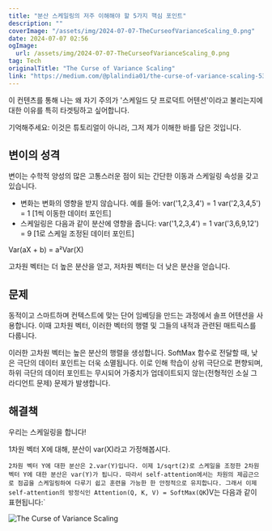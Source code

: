 ```yaml
---
title: "분산 스케일링의 저주 이해해야 할 5가지 핵심 포인트"
description: ""
coverImage: "/assets/img/2024-07-07-TheCurseofVarianceScaling_0.png"
date: 2024-07-07 02:56
ogImage: 
  url: /assets/img/2024-07-07-TheCurseofVarianceScaling_0.png
tag: Tech
originalTitle: "The Curse of Variance Scaling"
link: "https://medium.com/@plalindia01/the-curse-of-variance-scaling-53ad2db51283"
---
```



이 컨텐츠를 통해 나는 왜 자기 주의가 '스케일드 닷 프로덕트 어텐션'이라고 불리는지에 대한 이유를 특히 타겟팅하고 싶어합니다.

기억해주세요: 이것은 튜토리얼이 아니라, 그저 제가 이해한 바를 담은 것입니다.

## 변이의 성격

변이는 수학적 양성의 많은 고통스러운 점이 되는 간단한 이동과 스케일링 속성을 갖고 있습니다.

<div class="content-ad"></div>

- 변화는 변화의 영향을 받지 않습니다. 예를 들어:
var('1,2,3,4') = 1
var('2,3,4,5') = 1 [1씩 이동한 데이터 포인트]
- 스케일링은 다음과 같이 분산에 영향을 줍니다:
var('1,2,3,4') = 1
var('3,6,9,12') = 9 [1로 스케일 조정된 데이터 포인트]

Var(aX + b) = a²Var(X)

고차원 벡터는 더 높은 분산을 얻고, 저차원 벡터는 더 낮은 분산을 얻습니다.

## 문제

<div class="content-ad"></div>

동적이고 스마트하며 컨텍스트에 맞는 단어 임베딩을 만드는 과정에서 솔프 어텐션을 사용합니다. 이때 고차원 벡터, 이러한 벡터의 행렬 및 그들의 내적과 관련된 매트릭스를 다룹니다. 

이러한 고차원 벡터는 높은 분산의 행렬을 생성합니다. SoftMax 함수로 전달할 때, 낮은 극단의 데이터 포인트는 더욱 소멸됩니다. 이로 인해 학습이 상위 극단으로 편향되며, 하위 극단의 데이터 포인트는 무시되어 가중치가 업데이트되지 않는(전형적인 소실 그라디언트 문제) 문제가 발생합니다.

## 해결책

우리는 스케일링을 합니다!

1차원 벡터 X에 대해, 분산이 var(X)라고 가정해봅시다.

<div class="content-ad"></div>

`2차원 벡터 Y에 대한 분산은 2.var(Y)입니다. 이제 1/sqrt(2)로 스케일을 조정한 2차원 벡터 Y에 대한 분산은 var(Y)가 됩니다. 따라서 self-attention에서는 차원의 제곱근으로 점곱을 스케일링하여 다루기 쉽고 훈련을 가능한 한 안정적으로 유지합니다. 그래서 이제 self-attention의 방정식인 Attention(Q, K, V) = SoftMax(QK`)V는 다음과 같이 표현됩니다:`

<div class="content-ad"></div>

![The Curse of Variance Scaling](/assets/img/2024-07-07-TheCurseofVarianceScaling_0.png)